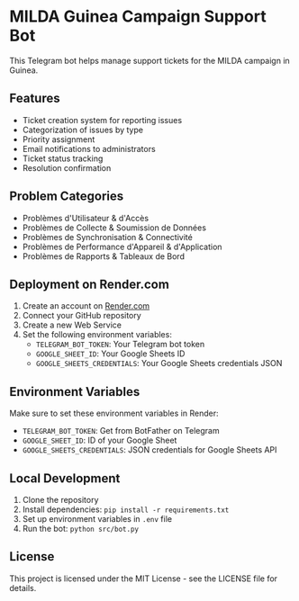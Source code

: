 # MILDA Guinea Campaign Support Bot

This Telegram bot helps manage support tickets for the MILDA campaign in Guinea.

## Features

- Ticket creation system for reporting issues
- Categorization of issues by type
- Priority assignment
- Email notifications to administrators
- Ticket status tracking
- Resolution confirmation

## Problem Categories

- Problèmes d'Utilisateur & d'Accès
- Problèmes de Collecte & Soumission de Données
- Problèmes de Synchronisation & Connectivité
- Problèmes de Performance d'Appareil & d'Application
- Problèmes de Rapports & Tableaux de Bord

## Deployment on Render.com

1. Create an account on [Render.com](https://render.com)
2. Connect your GitHub repository
3. Create a new Web Service
4. Set the following environment variables:
   - `TELEGRAM_BOT_TOKEN`: Your Telegram bot token
   - `GOOGLE_SHEET_ID`: Your Google Sheets ID
   - `GOOGLE_SHEETS_CREDENTIALS`: Your Google Sheets credentials JSON

## Environment Variables

Make sure to set these environment variables in Render:

- `TELEGRAM_BOT_TOKEN`: Get from BotFather on Telegram
- `GOOGLE_SHEET_ID`: ID of your Google Sheet
- `GOOGLE_SHEETS_CREDENTIALS`: JSON credentials for Google Sheets API

## Local Development

1. Clone the repository
2. Install dependencies: `pip install -r requirements.txt`
3. Set up environment variables in `.env` file
4. Run the bot: `python src/bot.py`

## License

This project is licensed under the MIT License - see the LICENSE file for details.
